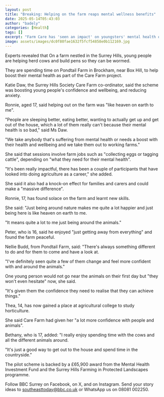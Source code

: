 ```yaml
---
layout: post
title: "Breaking: Helping on the farm reaps mental wellness benefits"
date: 2025-05-14T05:43:03
author: "badely"
categories: [Health]
tags: []
excerpt: "Farm Care has 'seen an impact' on youngsters' mental health on east Surrey farms."
image: assets/images/dc0f80fae1632f5fcf54858e0b112169.jpg
---
```


Experts revealed that On a farm nestled in the Surrey Hills, young people are helping herd cows and build pens so they can be wormed.

They are spending time on Pondtail Farm in Brockham, near Box Hill, to help boost their mental health as part of the Care Farm project.

Katie Daw, the Surrey Hills Society Care Farm co-ordinator, said the scheme was boosting young people's confidence and wellbeing, and reducing anxiety.

Ronnie, aged 17, said helping out on the farm was "like heaven on earth to me".

"People are sleeping better, eating better, wanting to actually get up and get out of the house, which a lot of them really can't because their mental health is so bad,"  said Ms Daw.

"We take anybody that's suffering from mental health or needs a boost with their health and wellbeing and we take them out to working farms."

She said that sessions involve farm jobs such as "collecting eggs or tagging cattle", depending on "what they need for their mental health".

"It's been really impactful, there has been a couple of participants that have looked into doing agriculture as a career," she added.

She said it also had a knock-on effect for families and carers and could make a "massive difference".

Ronnie, 17, has found solace on the farm and learnt new skills.

She said: "Just being around nature makes me quite a lot happier and just being here is like heaven on earth to me.

"It means quite a lot to me just being around the animals."

Peter, who is 16, said he enjoyed "just getting away from everything" and found the farm peaceful.

Nellie Budd, from Pondtail Farm, said: "There's always something different to do and for them to come and have a look at.

"I've definitely seen quite a few of them change and feel more confident with and around the animals."

One young person would not go near the animals on their first day but "they won't even hesitate" now, she said.

"It's given them the confidence they need to realise that they can achieve things."

Thea, 14, has now gained a place at agricultural college to study horticulture.

She said Care Farm had given her "a lot more confidence with people and animals".

Bethany, who is 17, added: "I really enjoy spending time with the cows and all the different animals around.

"It's just a good way to get out to the house and spend time in the countryside." 

The pilot scheme is backed by a £65,900 award from the Mental Health Investment Fund and the Surrey Hills Farming in Protected Landscapes programme.

Follow BBC Surrey on Facebook, on X, and on Instagram. Send your story ideas to southeasttoday@bbc.co.uk or WhatsApp us on 08081 002250.


